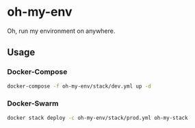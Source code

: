 # oh-my-env

Oh, run my environment on anywhere.


## Usage

### Docker-Compose

```bash
docker-compose -f oh-my-env/stack/dev.yml up -d
```

### Docker-Swarm

```bash
docker stack deploy -c oh-my-env/stack/prod.yml oh-my-stack 
